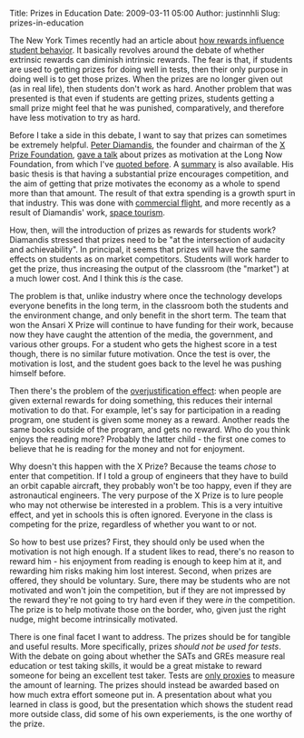 Title: Prizes in Education
Date: 2009-03-11 05:00
Author: justinnhli
Slug: prizes-in-education

The New York Times recently had an article about [how rewards influence
student
behavior](http://www.nytimes.com/2009/03/03/health/03rewa.html?pagewanted=all).
It basically revolves around the debate of whether extrinsic rewards can
diminish intrinsic rewards. The fear is that, if students are used to
getting prizes for doing well in tests, then their only purpose in doing
well is to get those prizes. When the prizes are no longer given out (as
in real life), then students don't work as hard. Another problem that
was presented is that even if students are getting prizes, students
getting a small prize might feel that he was punished, comparatively,
and therefore have less motivation to try as hard.

Before I take a side in this debate, I want to say that prizes can
sometimes be extremely helpful. [Peter
Diamandis](http://en.wikipedia.org/wiki/Peter_Diamandis), the founder
and chairman of the [X Prize
Foundation](http://en.wikipedia.org/wiki/X_Prize_Foundation), [gave a
talk](http://fora.tv/2008/09/12/Peter_Diamandis-Long-Term_X_Prizes)
about prizes as motivation at the Long Now Foundation, from which I've
[quoted before](http://justinnhli.blogspot.com/2009/02/quotes.html). A
[summary](http://blog.longnow.org/2008/09/15/peter-diamandis-long-term-x-prizes/)
is also available. His basic thesis is that having a substantial prize
encourages competition, and the aim of getting that prize motivates the
economy as a whole to spend more than that amount. The result of that
extra spending is a growth spurt in that industry. This was done with
[commercial flight](http://en.wikipedia.org/wiki/Orteig_Prize), and more
recently as a result of Diamandis' work, [space
tourism](http://en.wikipedia.org/wiki/Ansari_X_Prize).

How, then, will the introduction of prizes as rewards for students work?
Diamandis stressed that prizes need to be "at the intersection of
audacity and achievability". In principal, it seems that prizes will
have the same effects on students as on market competitors. Students
will work harder to get the prize, thus increasing the output of the
classroom (the "market") at a much lower cost. And I think this *is* the
case.

The problem is that, unlike industry where once the technology develops
everyone benefits in the long term, in the classroom both the students
and the environment change, and only benefit in the short term. The team
that won the Ansari X Prize will continue to have funding for their
work, because now they have caught the attention of the media, the
government, and various other groups. For a student who gets the highest
score in a test though, there is no similar future motivation. Once the
test is over, the motivation is lost, and the student goes back to the
level he was pushing himself before.

Then there's the problem of the [overjustification
effect](http://en.wikipedia.org/wiki/Overjustification_effect%20%20):
when people are given external rewards for doing something, this reduces
their internal motivation to do that. For example, let's say for
participation in a reading program, one student is given some money as a
reward. Another reads the same books outside of the program, and gets no
reward. Who do you think enjoys the reading more? Probably the latter
child - the first one comes to believe that he is reading for the money
and not for enjoyment.

Why doesn't this happen with the X Prize? Because the teams *chose* to
enter that competition. If I told a group of engineers that they have to
build an orbit capable aircraft, they probably won't be too happy, even
if they are astronautical engineers. The very purpose of the X Prize is
to lure people who may not otherwise be interested in a problem. This is
a very intuitive effect, and yet in schools this is often ignored.
Everyone in the class is competing for the prize, regardless of whether
you want to or not.

So how to best use prizes? First, they should only be used when the
motivation is not high enough. If a student likes to read, there's no
reason to reward him - his enjoyment from reading is enough to keep him
at it, and rewarding him risks making him lost interest. Second, when
prizes are offered, they should be voluntary. Sure, there may be
students who are not motivated and won't join the competition, but if
they are not impressed by the reward they're not going to try hard even
if they were *in* the competition. The prize is to help motivate those
on the border, who, given just the right nudge, might become
intrinsically motivated.

There is one final facet I want to address. The prizes should be for
tangible and useful results. More specifically, prizes *should not be
used for tests*. With the debate on going about whether the SATs and
GREs measure real education or test taking skills, it would be a great
mistake to reward someone for being an excellent test taker. Tests are
[only
proxies](http://justinnhli.blogspot.com/2007/11/turing-test-and-proxies-for.html)
to measure the amount of learning. The prizes should instead be awarded
based on how much extra effort someone put in. A presentation about what
you learned in class is good, but the presentation which shows the
student read more outside class, did some of his own experiements, is
the one worthy of the prize.

